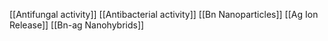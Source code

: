 [[Antifungal activity]]
[[Antibacterial activity]]
[[Bn Nanoparticles]]
[[Ag Ion Release]]
[[Bn-ag Nanohybrids]]

